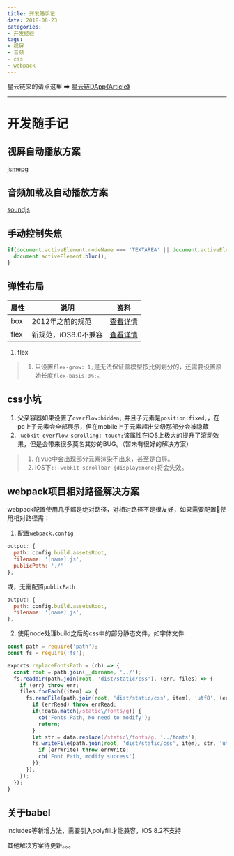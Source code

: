 ```yaml
---
title: 开发随手记
date: 2018-08-23
categories:
- 开发经验
tags:
- 视屏
- 音频
- css
- webpack
---
```


星云链来的请点这里 ➡ [星云链DApp《Article》](https://weyos.github.io/article/index.html#/)

-----

# 开发随手记

## 视屏自动播放方案

[jsmepg](http://jsmpeg.com/)

## 音频加载及自动播放方案

[soundjs](http://www.createjs.cc/soundjs)

## 手动控制失焦

```js
if(document.activeElement.nodeName === 'TEXTAREA' || document.activeElement.nodeName === 'INPUT') {
  document.activeElement.blur();
}
```

## 弹性布局

| 属性 | 说明 | 资料 |
| -- | -- | -- |
| box | 2012年之前的规范 | [查看详情](http://www.zhangxinxu.com/wordpress/?p=1338) |
| flex | 新规范，iOS8.0不兼容 | [查看详情](http://www.ruanyifeng.com/blog/2015/07/flex-grammar.html) |

1. flex

>1. 只设置`flex-grow: 1;`是无法保证盒模型按比例划分的，还需要设置原始长度`flex-basis:0%;`。

## css小坑

1. 父亲容器如果设置了`overflow:hidden;`,并且子元素是`position:fixed;`，在pc上子元素会全部展示，但在mobile上子元素超出父级那部分会被隐藏
2. `-webkit-overflow-scrolling: touch;`该属性在iOS上极大的提升了滚动效果，但是会带来很多莫名其妙的BUG。（暂未有很好的解决方案）

>1. 在vue中会出现部分元素渲染不出来，甚至是白屏。
>2. iOS下`::-webkit-scrollbar {display:none}`将会失效。

## webpack项目相对路径解决方案

webpack配置使用几乎都是绝对路径，对相对路径不是很友好，如果需要配置使用相对路径需：

1. 配置`webpack.config`

```js
output: {
  path: config.build.assetsRoot,
  filename: '[name].js',
  publicPath: './'
},
```

或，无需配置`publicPath`

```js
output: {
  path: config.build.assetsRoot,
  filename: '[name].js',
},
```

2. 使用node处理build之后的css中的部分静态文件，如字体文件

```js
const path = require('path');
const fs = require('fs');

exports.replaceFontsPath = (cb) => {
  const root = path.join(__dirname, '../');
  fs.readdir(path.join(root, 'dist/static/css'), (err, files) => {
    if (err) throw err;
    files.forEach((item) => {
      fs.readFile(path.join(root, 'dist/static/css', item), 'utf8', (errRead, data) => {
        if (errRead) throw errRead;
        if(!data.match(/static\/fonts/g)) {
          cb('Fonts Path, No need to modify');
          return;
        }
        let str = data.replace(/static\/fonts/g, '../fonts');
        fs.writeFile(path.join(root, 'dist/static/css', item), str, 'utf8', (errWrite) => {
          if (errWrite) throw errWrite;
          cb('Font Path, modify success')
        });
      });
    });
  });
}
```

## 关于babel

includes等新增方法，需要引入polyfill才能兼容，iOS 8.2不支持

其他解决方案待更新。。。

